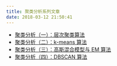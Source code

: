 ```yaml
---
title: 聚类分析系列文章
date: 2018-03-12 21:50:41
---
```

- [聚类分析（一）：层次聚类算法][1]
- [聚类分析（二）：k-means 算法][2]
- [聚类分析（三）：高斯混合模型与 EM 算法][3]
- [聚类分析（四）：DBSCAN 算法][4]

[1]:	../%E8%81%9A%E7%B1%BB%E5%88%86%E6%9E%90%EF%BC%88%E4%B8%80%EF%BC%89%EF%BC%9A%E5%B1%82%E6%AC%A1%E8%81%9A%E7%B1%BB%E7%AE%97%E6%B3%95/
[2]:	../%E8%81%9A%E7%B1%BB%E5%88%86%E6%9E%90%EF%BC%88%E4%BA%8C%EF%BC%89%EF%BC%9Ak-means-%E7%AE%97%E6%B3%95/
[3]:	../%E8%81%9A%E7%B1%BB%E5%88%86%E6%9E%90%EF%BC%88%E4%B8%89%EF%BC%89%EF%BC%9A%E9%AB%98%E6%96%AF%E6%B7%B7%E5%90%88%E6%A8%A1%E5%9E%8B%E4%B8%8EEM%E7%AE%97%E6%B3%95/
[4]:	../%E8%81%9A%E7%B1%BB%E5%88%86%E6%9E%90%EF%BC%88%E5%9B%9B%EF%BC%89%EF%BC%9ADBSCAN-%E7%AE%97%E6%B3%95/